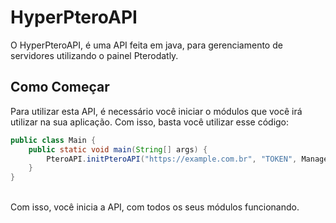 # HyperPteroAPI
O HyperPteroAPI, é uma API feita em java, para gerenciamento de servidores utilizando o painel Pterodatly.
## Como Começar
Para utilizar esta API, é necessário você iniciar o módulos que você irá utilizar na sua aplicação. Com isso, basta você utilizar esse código:
<br/>
```java
public class Main {
    public static void main(String[] args) {
        PteroAPI.initPteroAPI("https://example.com.br", "TOKEN", ManagerPolicy.ALL);
    }
}
```
<br/>
Com isso, você inicia a API, com todos os seus módulos funcionando.
